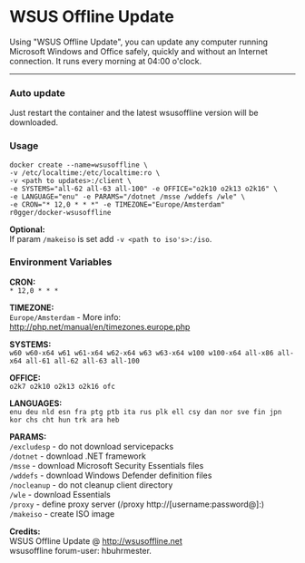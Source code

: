 # WSUS Offline Update

Using "WSUS Offline Update", you can update any computer running Microsoft Windows and Office safely, quickly and without an Internet connection. It runs every morning at 04:00 o'clock.

-----------
### Auto update
Just restart the container and the latest wsusoffline version will be downloaded.

### Usage
```
docker create --name=wsusoffline \
-v /etc/localtime:/etc/localtime:ro \
-v <path to updates>:/client \
-e SYSTEMS="all-62 all-63 all-100" -e OFFICE="o2k10 o2k13 o2k16" \
-e LANGUAGE="enu" -e PARAMS="/dotnet /msse /wddefs /wle" \
-e CRON="* 12,0 * * *" -e TIMEZONE="Europe/Amsterdam"
r0gger/docker-wsusoffline
```
    
**Optional:**   
If param `/makeiso` is set add `-v <path to iso's>:/iso`.

### Environment Variables
**CRON:**   
`* 12,0 * * *`

**TIMEZONE:**   
`Europe/Amsterdam` - More info: http://php.net/manual/en/timezones.europe.php

**SYSTEMS:**    
`w60 w60-x64 w61 w61-x64 w62-x64 w63 w63-x64 w100 w100-x64 all-x86 all-x64 all-61 all-62 all-63 all-100`

**OFFICE:**   
`o2k7 o2k10 o2k13 o2k16 ofc`

**LANGUAGES:**   
`enu deu nld esn fra ptg ptb ita rus plk ell csy dan nor sve fin jpn kor chs cht hun trk ara heb`

**PARAMS:**   
`/excludesp` - do not download servicepacks   
`/dotnet`    - download .NET framework   
`/msse`      - download Microsoft Security Essentials files   
`/wddefs`    - download Windows Defender definition files   
`/nocleanup` - do not cleanup client directory    
`/wle`       - download Essentials   
`/proxy`     - define proxy server (/proxy http://[username:password@]<server>:<port>)   
`/makeiso`   - create ISO image   
    
    
**Credits:**   
WSUS Offline Update @ http://wsusoffline.net   
wsusoffline forum-user:  hbuhrmester.
